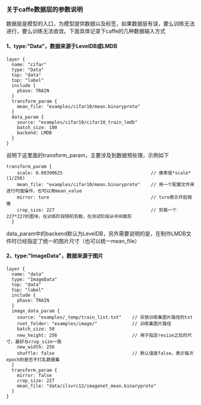 ### 关于caffe数据层的参数说明
数据层是模型的入口，为模型提供数据以及标签，如果数据层有误，要么训练无法进行，要么训练无法收敛。下面具体记录下caffe的几种数据输入方式
#### 1、type:"Data"，数据来源于LevelDB或LMDB
```
layer {
  name: "cifar"
  type: "Data"
  top: "data"
  top: "label"
  include {
    phase: TRAIN
  }
  transform_param {
    mean_file: "examples/cifar10/mean.binaryproto"
  }
  data_param {
    source: "examples/cifar10/cifar10_train_lmdb"
    batch_size: 100
    backend: LMDB
  }
}
```
说明下这里面的transform_param，主要涉及到数据预处理，示例如下
```
transform_param {
    scale: 0.00390625                                 // 像素值*scale*(1/256)
    mean_file: "examples/cifar10/mean.binaryproto"    // 用一个配置文件来进行均值操作，也可以用mean_value 
    mirror: ture                                      // ture表示开启镜像
    crop_size: 227                                    // 剪裁一个 227*227的图块，在训练阶段随机剪裁，在测试阶段从中间裁剪
  }
```
data_param中的backend默认为LevelDB，另外需要说明的是，在制作LMDB文件时已经指定了统一的图片尺寸（也可以统一mean_file）
#### 2、type:"ImageData"，数据来源于图片
```
layer {
  name: "data"
  type: "ImageData"
  top: "data"
  top: "label"
  include {
    phase: TRAIN
  }
  image_data_param {
    source: "examples/_temp/train_list.txt"    // 存放训练集图片路径的txt
	root_folder: "examples/image/"             // 训练集图片路径
    batch_size: 50
    new_height: 256                            // 用于指定resize之后的尺寸，最好与crop_size一致
    new_width: 256
	shuffle: false                             // 默认值是false，表示每次epoch的是否不打乱数据集
  }
  transform_param {
    mirror: false
    crop_size: 227
    mean_file: "data/ilsvrc12/imagenet_mean.binaryproto"
  }
}
```

